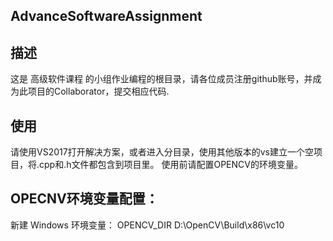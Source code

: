 ## AdvanceSoftwareAssignment
## 描述
这是 高级软件课程 的小组作业编程的根目录，请各位成员注册github账号，并成为此项目的Collaborator，提交相应代码.


## 使用
请使用VS2017打开解决方案，或者进入分目录，使用其他版本的vs建立一个空项目，将.cpp和.h文件都包含到项目里。
使用前请配置OPENCV的环境变量。

## OPECNV环境变量配置：
新建 Windows 环境变量：
 OPENCV_DIR D:\OpenCV\Build\x86\vc10 
